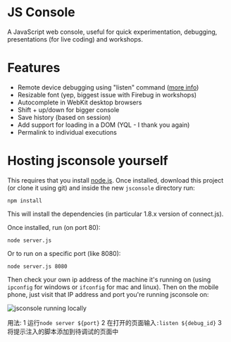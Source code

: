 # JS Console

A JavaScript web console, useful for quick experimentation, debugging, presentations (for live coding) and workshops.

# Features

- Remote device debugging using "listen" command ([more info](http://jsconsole.com/remote-debugging.html))
- Resizable font (yep, biggest issue with Firebug in workshops)
- Autocomplete in WebKit desktop browsers
- Shift + up/down for bigger console
- Save history (based on session)
- Add support for loading in a DOM (YQL - I thank you again)
- Permalink to individual executions

# Hosting jsconsole yourself

This requires that you install [node.js](http://nodejs.org). Once installed, download this project (or clone it using git) and inside the new `jsconsole` directory run:

    npm install

This will install the dependencies (in particular 1.8.x version of connect.js).

Once installed, run (on port 80):

    node server.js

Or to run on a specific port (like 8080):

    node server.js 8080

Then check your own ip address of the machine it's running on (using `ipconfig` for windows or `ifconfig` for mac and linux). Then on the mobile phone, just visit that IP address and port you're running jsconsole on:

![jsconsole running locally](http://i.imgur.com/hyRF5.png)


用法:
1 运行`node server ${port}`
2 在打开的页面输入`:listen ${debug_id}`
3 将提示注入的脚本添加到待调试的页面中